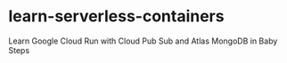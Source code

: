# learn-serverless-containers
Learn Google Cloud Run with Cloud Pub Sub and Atlas MongoDB in Baby Steps
